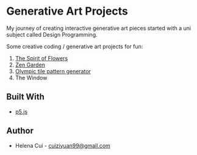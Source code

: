 # Generative Art Projects

My journey of creating interactive generative art pieces started with a uni subject called Design Programming.

Some creative coding / generative art projects for fun: 
1. [The Spirit of Flowers](https://github.com/SayHiHelena/GenerativeArt/tree/main/A3_The_Spirit_of_Flowers)
2. [Zen Garden](https://github.com/SayHiHelena/GenerativeArt/tree/main/Zen_Garden)
3. [Olympic tile pattern generator](https://github.com/SayHiHelena/GenerativeArt/tree/main/OlympicTilePattern)
4. The Window


## Built With

* [p5.js](https://p5js.org/)


## Author

* Helena Cui - cuiziyuan99@gmail.com

